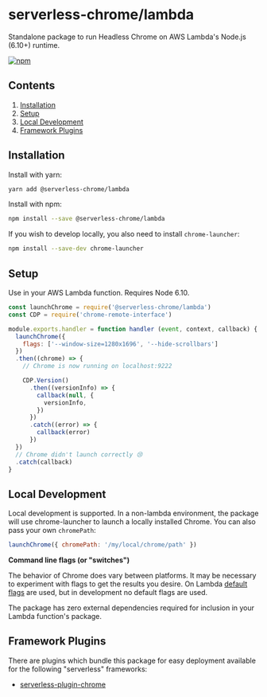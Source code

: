 # serverless-chrome/lambda

Standalone package to run Headless Chrome on AWS Lambda's Node.js (6.10+) runtime.

[![npm](https://img.shields.io/npm/v/@serverless-chrome/lambda.svg?style=flat-square)](https://www.npmjs.com/package/@serverless-chrome/lambda)


## Contents
1. [Installation](#installation)
1. [Setup](#setup)
1. [Local Development](#local-development)
1. [Framework Plugins](#framework-plugins)

## Installation
Install with yarn:

```bash
yarn add @serverless-chrome/lambda
```

Install with npm:

```bash
npm install --save @serverless-chrome/lambda
```

If you wish to develop locally, you also need to install `chrome-launcher`:

```bash
npm install --save-dev chrome-launcher
```

## Setup

Use in your AWS Lambda function. Requires Node 6.10.


```js
const launchChrome = require('@serverless-chrome/lambda')
const CDP = require('chrome-remote-interface')

module.exports.handler = function handler (event, context, callback) {
  launchChrome({
    flags: ['--window-size=1280x1696', '--hide-scrollbars']
  })
  .then((chrome) => {
    // Chrome is now running on localhost:9222

    CDP.Version()
      .then((versionInfo) => {
        callback(null, {
          versionInfo,
        })
      })
      .catch((error) => {
        callback(error)
      })
  })
  // Chrome didn't launch correctly 😢
  .catch(callback)
}
```

## Local Development

Local development is supported. In a non-lambda environment, the package will use chrome-launcher to launch a locally installed Chrome. You can also pass your own `chromePath`:

```js
launchChrome({ chromePath: '/my/local/chrome/path' })
```

**Command line flags (or "switches")**

The behavior of Chrome does vary between platforms. It may be necessary to experiment with flags to get the results you desire. On Lambda [default flags](https://github.com/adieuadieu/serverless-chrome/blob/develop/packages/lambda/src/flags.js) are used, but in development no default flags are used.

The package has zero external dependencies required for inclusion in your Lambda function's package.

## Framework Plugins

There are plugins which bundle this package for easy deployment available for the following "serverless" frameworks:

- [serverless-plugin-chrome](https://github.com/adieuadieu/serverless-chrome/tree/master/packages/serverless-plugin)
